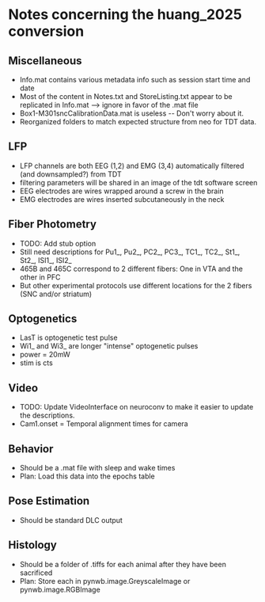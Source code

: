 # Notes concerning the huang_2025 conversion

## Miscellaneous
- Info.mat contains various metadata info such as session start time and date
- Most of the content in Notes.txt and StoreListing.txt appear to be replicated in Info.mat --> ignore in favor of the .mat file
- Box1-M301sncCalibrationData.mat is useless -- Don't worry about it.
- Reorganized folders to match expected structure from neo for TDT data.

## LFP
- LFP channels are both EEG (1,2) and EMG (3,4) automatically filtered (and downsampled?) from TDT
- filtering parameters will be shared in an image of the tdt software screen
- EEG electrodes are wires wrapped around a screw in the brain
- EMG electrodes are wires inserted subcutaneously in the neck

## Fiber Photometry
- TODO: Add stub option
- Still need descriptions for Pu1_, Pu2_, PC2_, PC3_, TC1_, TC2_, St1_, St2_, ISI1_, ISI2_
- 465B and 465C correspond to 2 different fibers: One in VTA and the other in PFC
- But other experimental protocols use different locations for the 2 fibers (SNC and/or striatum)

## Optogenetics
- LasT is optogenetic test pulse
- Wi1_ and Wi3_ are longer "intense" optogenetic pulses
- power = 20mW
- stim is cts

## Video
- TODO: Update VideoInterface on neuroconv to make it easier to update the descriptions.
- Cam1.onset = Temporal alignment times for camera

## Behavior
- Should be a .mat file with sleep and wake times
- Plan: Load this data into the epochs table

## Pose Estimation
- Should be standard DLC output

## Histology
- Should be a folder of .tiffs for each animal after they have been sacrificed
- Plan: Store each in pynwb.image.GreyscaleImage or pynwb.image.RGBImage
